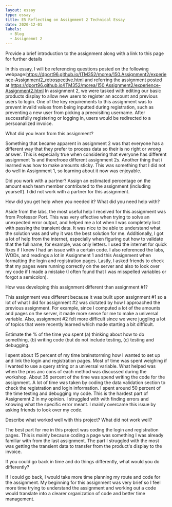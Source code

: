 ```yaml
---
layout: essay
type: essay
title: E5 Reflecting on Assignment 2 Technical Essay
date: 2020-12-01
labels:
  - Blog
  - Assignemnt 2
---
```


Provide a brief introduction to the assignment along with a link to this page for further details

In this essay, I will be referencing questions posted on the following webpage:https://dport96.github.io/ITM352/morea/150.Assignment2/experience-Assignment2_retrospective.html and referring the assignment posted at https://dport96.github.io/ITM352/morea/150.Assignment2/experience-Assignment2.html 
In assignment 2, we were tasked with editing our basic products display to allow new users to register an account and previous users to login. One of the key requirements to this assignment was to prevent invalid values from being inputted during registration, such as preventing a new user from picking a preexisiting username. After successfully registering or logging in, users would be redirected to a persoanalized invoice.

What did you learn from this assignment? 

Something that became apparent in assignment 2 was that everyone has a different way that they prefer to process data so their is no right or wrong answer. This is especially true when considering that everyone has different assignment 1s and therefroee different assignment 2s. Another thing that i learned was how to make amounts sticky. This was something that I did not do well in Assignment 1, so learning about it now was enjoyable.

Did you work with a partner? Assign an estimated percentage on the amount each team member contributed to the assignment (including yourself). 
I did not work with a partner for this assignment.

How did you get help when you needed it? What did you need help with? 

Aside from the labs, the most useful help I received for this assignment was from Professor Port. This was very effective when trying to solve an unexpected error output, and helped me a lot when I was completely lost with passing the transient data. It was nice to be able to understand what the solution was and why it was the best solution for me. Additionally, I got a lot of help from the internet, especially when figuring out how to validate that the full name, for example, was only letters. I used the internet for quick fixes if I knew I had an issue with a certain code. I also referenced the labs, WODs, and readings a lot in Assignment 1 and this Assignment when formatting the login and registration pages. Lastly, I asked friends to check that my pages were running correctly on the server and also to look over my code if I made a mistake (I often found that I was misspelled variables or forgot a semicolon).

How was developing this assignment different than assignment #1? 

This assignment was different because it was built upon assignment #1 so a lot of what I did for assignment #2 was dictated by how I approached the previous assignment. For example, since I computed a lot of the amounts and pages on the server, it made more sense for me to make a universal variable. Also, assignment #2 felt more difficult since we were juggling a lot of topics that were recently learned which made starting a bit difficult.

Estimate the % of the time you spent (a) thinking about how to do something, (b) writing code (but do not include testing, (c) testing and debugging.

I spent about 15 percent of my time brainstorming how I wanted to set up and link the login and registration pages. Most of time was spent weighing if I wanted to use a query string or a universal variable. What helped was when the pros anc cons of each method was discussed during the workshop. About 35 percent of the time was spend writing the code for the assignment. A lot of time was taken by coding the data validation section to check the registration and login information. I spent around 50 percent of the time testing and debugging my code. This is the hardest part of Assignemnt 2 in my opinion. I struggled with with finding errors and knowing what the specific error meant. I mainly overcame this issue by asking friends to look over my code.

Describe what worked well with this project? What did not work well?

The best part for me in this project was coding the login and registration pages. This is mainly because coding a page was something I was already familiar with from the last assignment. The part I struggled with the most was getting the transient data to transfer from the product's display to the invoice.

If you could go back in time and do things differently, what would you do differently?

If I could go back, I would take more time planning my route and code for the assignment. My beginning for this assignment was very brief so I feel more time trying to understand the assignment and working out a code would translate into a clearer organization of code and better time management.
